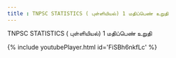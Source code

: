 ```yaml
---
title : TNPSC STATISTICS ( புள்ளியியல்) 1 மதிப்பெண் உறுதி
---
```


TNPSC STATISTICS ( புள்ளியியல்) 1 மதிப்பெண் உறுதி



{% include youtubePlayer.html id='FiSBh6nkfLc' %}
